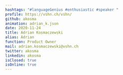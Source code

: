 ```yaml
---
hashtags: "#languageGenius #enthusiastic #speaker "
profile: https://vshn.ch/vshn/
github: akosma
animation: adrian_k.json
date: 2020-11-24
title: Adrian Kosmaczewski
alias: Adrian
function: Product Owner
mail: adrian.kosmaczewski@vshn.ch
twitter: akosma
linkedin: akosma
isClosed: true
isOnline: true
---
```

